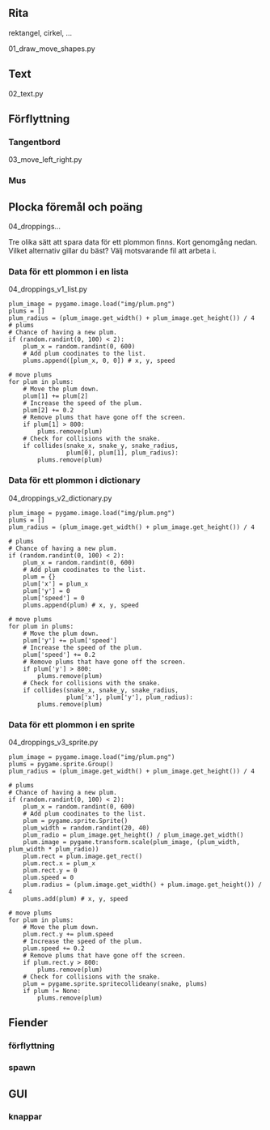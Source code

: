 Rita
---------------------

rektangel, cirkel, ...

01_draw_move_shapes.py

Text
----------------
02_text.py


Förflyttning
----------------------

### Tangentbord

03_move_left_right.py

### Mus

Plocka föremål och poäng
----------------

04_droppings...

Tre olika sätt att spara data för ett plommon finns. Kort genomgång nedan. 
Vilket alternativ gillar du bäst? Välj motsvarande fil att arbeta i.

### Data för ett plommon i en lista
04_droppings_v1_list.py


    plum_image = pygame.image.load("img/plum.png")
    plums = []
    plum_radius = (plum_image.get_width() + plum_image.get_height()) / 4
    # plums
    # Chance of having a new plum.
    if (random.randint(0, 100) < 2):
        plum_x = random.randint(0, 600)
        # Add plum coodinates to the list.
        plums.append([plum_x, 0, 0]) # x, y, speed

    # move plums
    for plum in plums:
        # Move the plum down.
        plum[1] += plum[2]
        # Increase the speed of the plum.
        plum[2] += 0.2
        # Remove plums that have gone off the screen.
        if plum[1] > 800:
            plums.remove(plum)
        # Check for collisions with the snake.
        if collides(snake_x, snake_y, snake_radius, 
                    plum[0], plum[1], plum_radius):
            plums.remove(plum)

### Data för ett plommon i dictionary
04_droppings_v2_dictionary.py

    plum_image = pygame.image.load("img/plum.png")
    plums = []
    plum_radius = (plum_image.get_width() + plum_image.get_height()) / 4

    # plums
    # Chance of having a new plum.
    if (random.randint(0, 100) < 2):
        plum_x = random.randint(0, 600)
        # Add plum coodinates to the list.
        plum = {}
        plum['x'] = plum_x
        plum['y'] = 0
        plum['speed'] = 0
        plums.append(plum) # x, y, speed
    
    # move plums
    for plum in plums:
        # Move the plum down.
        plum['y'] += plum['speed']
        # Increase the speed of the plum.
        plum['speed'] += 0.2
        # Remove plums that have gone off the screen.
        if plum['y'] > 800:
            plums.remove(plum)
        # Check for collisions with the snake.
        if collides(snake_x, snake_y, snake_radius, 
                    plum['x'], plum['y'], plum_radius):
            plums.remove(plum)

### Data för ett plommon i en sprite
04_droppings_v3_sprite.py

    plum_image = pygame.image.load("img/plum.png")
    plums = pygame.sprite.Group()
    plum_radius = (plum_image.get_width() + plum_image.get_height()) / 4

    # plums
    # Chance of having a new plum.
    if (random.randint(0, 100) < 2):
        plum_x = random.randint(0, 600)
        # Add plum coodinates to the list.
        plum = pygame.sprite.Sprite()
        plum_width = random.randint(20, 40)
        plum_radio = plum_image.get_height() / plum_image.get_width()
        plum.image = pygame.transform.scale(plum_image, (plum_width, plum_width * plum_radio)) 
        plum.rect = plum.image.get_rect()
        plum.rect.x = plum_x
        plum.rect.y = 0
        plum.speed = 0
        plum.radius = (plum.image.get_width() + plum.image.get_height()) / 4
        plums.add(plum) # x, y, speed
    
    # move plums
    for plum in plums:
        # Move the plum down.
        plum.rect.y += plum.speed
        # Increase the speed of the plum.
        plum.speed += 0.2
        # Remove plums that have gone off the screen.
        if plum.rect.y > 800:
            plums.remove(plum)
        # Check for collisions with the snake.
        plum = pygame.sprite.spritecollideany(snake, plums)
        if plum != None:
            plums.remove(plum)


Fiender
---------------

### förflyttning

### spawn

GUI
-----------

### knappar